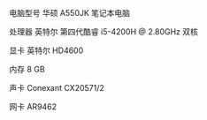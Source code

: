  电脑型号          华硕 A550JK 笔记本电脑

  处理器             英特尔 第四代酷睿 i5-4200H @ 2.80GHz 双核

  显卡                 英特尔 HD4600

  内存                8 GB

  声卡                Conexant CX20571/2

  网卡                AR9462
